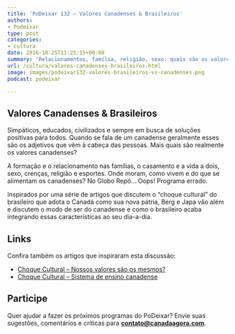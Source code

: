 ```yaml
---
title: 'PoDeixar 132 – Valores Canadenses & Brasileiros'
authors:
- Podeixar
type: post
categories:
- cultura
date: 2016-10-25T11:25:15+00:00
summary: 'Relacionamentos, família, religião, sexo: quais são os valores canadenses e como os brasileiros os percebem quando imigram para o Canadá.'
url: /cultura/valores-canadenses-brasileiros.html
image: images/podeixar132-valores-brasileiros-vs-canadenses.png
podcast: podeixar

---
```

## Valores Canadenses & Brasileiros

Simpáticos, educados, civilizados e sempre em busca de soluções positivas para todos. Quando se fala de um canadense geralmente esses são os adjetivos que vêm à cabeça das pessoas. Mais quais são realmente os valores canadenses?

A formação e o relacionamento nas famílias, o casamento e a vida a dois, sexo, crenças, religião e esportes. Onde moram, como vivem e do que se alimentam os canadenses? No Globo Repó&#8230; Oops! Programa errado.

Inspirados por uma série de artigos que discutem o &#8220;choque cultural&#8221; do brasileiro que adota o Canadá como sua nova pátria, Berg e Japa vão além e discutem o modo de ser do canadense e como o brasileiro acaba integrando essas características ao seu dia-a-dia.



## Links

Confira também os artigos que inspiraram esta discussão:

  * [Choque Cultural &#8211; Nossos valores são os mesmos?][1]
  * [Choque Cultural &#8211; Sistema de ensino canadense][2]

## Participe

Quer ajudar a fazer os próximos programas do PoDeixar? Envie suas sugestões, comentários e críticas para [**contato@canadaagora.com**][3].

 [1]: http://www.canadaagora.com/berg/choque-cultural-valores.html
 [2]: http://www.canadaagora.com/berg/sistema-de-ensino-canadense.html
 [3]: mailto:contato@canadaagora.com